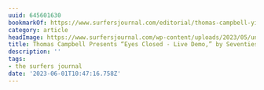 ```yaml
---
uuid: 645601630
bookmarkOf: https://www.surfersjournal.com/editorial/thomas-campbell-yi-wo-outtakes/
category: article
headImage: https://www.surfersjournal.com/wp-content/uploads/2023/05/untitled-463-1024x683.jpg
title: Thomas Campbell Presents “Eyes Closed - Live Demo,” by Seventies Tuberide
description: ''
tags:
- the surfers journal
date: '2023-06-01T10:47:16.758Z'
---
```



